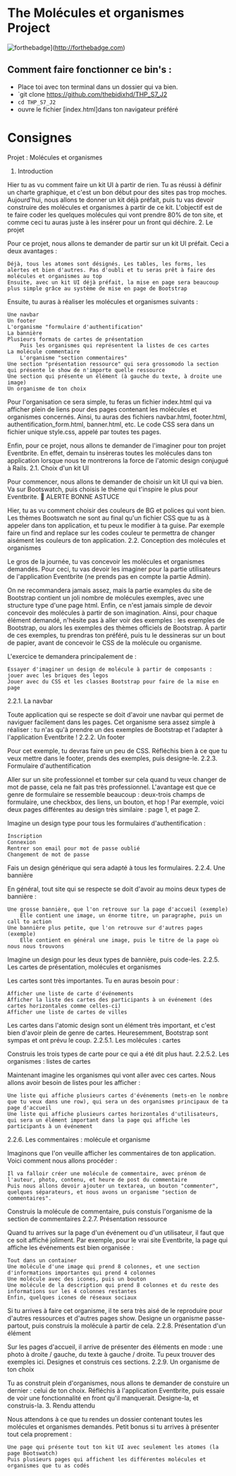 # The Molécules et organismes Project

![forthebadge](http://forthebadge.com/images/badges/built-with-love.svg)](http://forthebadge.com)


## Comment faire fonctionner ce bin's :
* Place toi avec ton terminal dans un dossier qui va bien.
* `git clone https://github.com/thebidixhd/THP_S7_J2
* `cd THP_S7_J2`
* ouvre le fichier [index.html]dans ton navigateur préféré


# Consignes

Projet : Molécules et organismes

1. Introduction

Hier tu as vu comment faire un kit UI à partir de rien. Tu as réussi à définir un charte graphique, et c'est un bon début pour des sites pas trop moches. Aujourd'hui, nous allons te donner un kit déjà préfait, puis tu vas devoir construire des molécules et organismes à partir de ce kit. L'objectif est de te faire coder les quelques molécules qui vont prendre 80% de ton site, et comme ceci tu auras juste à les insérer pour un front qui déchire.
2. Le projet

Pour ce projet, nous allons te demander de partir sur un kit UI préfait. Ceci a deux avantages :

    Déjà, tous les atomes sont désignés. Les tables, les forms, les alertes et bien d'autres. Pas d'oubli et tu seras prêt à faire des molécules et organismes au top
    Ensuite, avec un kit UI déjà préfait, la mise en page sera beaucoup plus simple grâce au système de mise en page de Bootstrap

Ensuite, tu auras à réaliser les molécules et organismes suivants :

    Une navbar
    Un footer
    L'organisme "formulaire d'authentification"
    La bannière
    Plusieurs formats de cartes de présentation
        Puis les organismes qui représentent la listes de ces cartes
    La molécule commentaire
        L'organisme "section commentaires"
    Une section "présentation ressource" qui sera grossomodo la section qui présente le show de n'importe quelle ressource
    Une section qui présente un élément (à gauche du texte, à droite une image)
    Un organisme de ton choix

Pour l'organisation ce sera simple, tu feras un fichier index.html qui va afficher plein de liens pour des pages contenant les molécules et organismes concernés. Ainsi, tu auras des fichiers navbar.html, footer.html, authentification_form.html, banner.html, etc. Le code CSS sera dans un fichier unique style.css, appelé par toutes tes pages.

Enfin, pour ce projet, nous allons te demander de l'imaginer pour ton projet Eventbrite. En effet, demain tu insèreras toutes les molécules dans ton application lorsque nous te montrerons la force de l'atomic design conjugué à Rails.
2.1. Choix d'un kit UI

Pour commencer, nous allons te demander de choisir un kit UI qui va bien. Va sur Bootswatch, puis choisis le thème qui t'inspire le plus pour Eventbrite.
🚀 ALERTE BONNE ASTUCE

Hier, tu as vu comment choisir des couleurs de BG et polices qui vont bien. Les thèmes Bootswatch ne sont au final qu'un fichier CSS que tu as à appeler dans ton application, et tu peux le modifier à ta guise. Par exemple faire un find and replace sur les codes couleur te permettra de changer aisément les couleurs de ton application.
2.2. Conception des molécules et organismes

Le gros de la journée, tu vas concevoir les molécules et organismes demandés. Pour ceci, tu vas devoir les imaginer pour la partie utilisateurs de l'application Eventbrite (ne prends pas en compte la partie Admin).

On ne recommandera jamais assez, mais la partie examples du site de Bootstrap contient un joli nombre de molécules exemples, avec une structure type d'une page html. Enfin, ce n'est jamais simple de devoir concevoir des molécules à partir de son imagination. Ainsi, pour chaque élément demandé, n'hésite pas à aller voir des exemples : les exemples de Bootstrap, ou alors les exemples des thèmes officiels de Bootstrap. À partir de ces exemples, tu prendras ton préféré, puis tu le dessineras sur un bout de papier, avant de concevoir le CSS de la molécule ou organisme.

L'exercice te demandera principalement de :

    Essayer d'imaginer un design de molécule à partir de composants : jouer avec les briques des legos
    Jouer avec du CSS et les classes Bootstrap pour faire de la mise en page

2.2.1. La navbar

Toute application qui se respecte se doit d'avoir une navbar qui permet de naviguer facilement dans les pages. Cet organisme sera assez simple à réaliser : tu n'as qu'à prendre un des exemples de Bootstrap et l'adapter à l'application Eventbrite !
2.2.2. Un footer

Pour cet exemple, tu devras faire un peu de CSS. Réfléchis bien à ce que tu veux mettre dans le footer, prends des exemples, puis designe-le.
2.2.3. Formulaire d'authentification

Aller sur un site professionnel et tomber sur cela quand tu veux changer de mot de passe, cela ne fait pas très professionnel. L'avantage est que ce genre de formulaire se ressemble beaucoup : deux-trois champs de formulaire, une checkbox, des liens, un bouton, et hop ! Par exemple, voici deux pages différentes au design très similaire : page 1, et page 2.

Imagine un design type pour tous les formulaires d'authentification :

    Inscription
    Connexion
    Rentrer son email pour mot de passe oublié
    Changement de mot de passe

Fais un design générique qui sera adapté à tous les formulaires.
2.2.4. Une bannière

En général, tout site qui se respecte se doit d'avoir au moins deux types de bannière :

    Une grosse bannière, que l'on retrouve sur la page d'accueil (exemple)
        Elle contient une image, un énorme titre, un paragraphe, puis un call to action
    Une bannière plus petite, que l'on retrouve sur d'autres pages (exemple)
        Elle contient en général une image, puis le titre de la page où nous nous trouvons

Imagine un design pour les deux types de bannière, puis code-les.
2.2.5. Les cartes de présentation, molécules et organismes

Les cartes sont très importantes. Tu en auras besoin pour :

    Afficher une liste de carte d'événements
    Afficher la liste des cartes des participants à un événement (des cartes horizontales comme celles-ci)
    Afficher une liste de cartes de villes

Les cartes dans l'atomic design sont un élément très important, et c'est bien d'avoir plein de genre de cartes. Heuresemment, Bootstrap sont sympas et ont prévu le coup.
2.2.5.1. Les molécules : cartes

Construis les trois types de carte pour ce qui a été dit plus haut.
2.2.5.2. Les organismes : listes de cartes

Maintenant imagine les organismes qui vont aller avec ces cartes. Nous allons avoir besoin de listes pour les afficher :

    Une liste qui affiche plusieurs cartes d'événements (mets-en le nombre que tu veux dans une row), qui sera un des organismes principaux de ta page d'accueil
    Une liste qui affiche plusieurs cartes horizontales d'utilisateurs, qui sera un élément important dans la page qui affiche les participants à un événement

2.2.6. Les commentaires : molécule et organisme

Imaginons que l'on veuille afficher les commentaires de ton application. Voici comment nous allons procéder :

    Il va falloir créer une molécule de commentaire, avec prénom de l'auteur, photo, contenu, et heure de post du commentaire
    Puis nous allons devoir ajouter un textarea, un bouton "commenter", quelques séparateurs, et nous avons un organisme "section de commentaires".

Construis la molécule de commentaire, puis constuis l'organisme de la section de commentaires
2.2.7. Présentation ressource

Quand tu arrives sur la page d'un événement ou d'un utilisateur, il faut que ce soit affiché joliment. Par exemple, pour le vrai site Eventbrite, la page qui affiche les événements est bien organisée :

    Tout dans un container
    Une molécule d'une image qui prend 8 colonnes, et une section d'informations importantes qui prend 4 colonnes
    Une molécule avec des icones, puis un bouton
    Une molécule de la description qui prend 8 colonnes et du reste des informations sur les 4 colonnes restantes
    Enfin, quelques icones de réseaux sociaux

Si tu arrives à faire cet organisme, il te sera très aisé de le reproduire pour d'autres ressources et d'autres pages show. Designe un organisme passe-partout, puis construis la molécule à partir de cela.
2.2.8. Présentation d'un élément

Sur les pages d'accueil, il arrive de présenter des éléments en mode : une photo à droite / gauche, du texte à gauche / droite. Tu peux trouver des exemples ici. Designes et construis ces sections.
2.2.9. Un organisme de ton choix

Tu as construit plein d'organismes, nous allons te demander de constuire un dernier : celui de ton choix. Réfléchis à l'application Eventbrite, puis essaie de voir une fonctionnalité en front qu'il manquerait. Designe-la, et construis-la.
3. Rendu attendu

Nous attendons à ce que tu rendes un dossier contenant toutes les molécules et organismes demandés. Petit bonus si tu arrives à présenter tout cela proprement :

    Une page qui présente tout ton kit UI avec seulement les atomes (la page Bootswatch)
    Puis plusieurs pages qui affichent les différentes molécules et organismes que tu as codés


